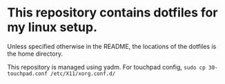 # This repository contains dotfiles for my linux setup.

Unless specified otherwise in the README, the locations of the dotfiles is the home directory.

This repository is managed using yadm.
For touchpad config, `sudo cp 30-touchpad.conf /etc/X11/xorg.conf.d/`
